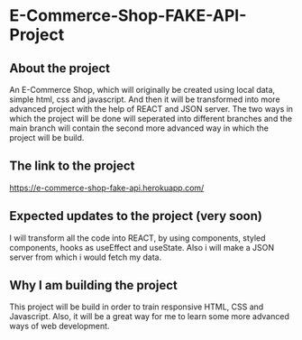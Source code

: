 # E-Commerce-Shop-FAKE-API-Project

## About the project

An E-Commerce Shop, which will originally be created using local data, simple html, css and javascript. And then it will
be transformed into more advanced project with the help of REACT and JSON server. 
The two ways in which the project will be done will seperated into different branches and the main branch will 
contain the second more advanced way in which the project will be build.

## The link to the project

https://e-commerce-shop-fake-api.herokuapp.com/

## Expected updates to the project (very soon)

I will transform all the code into REACT, by using components, styled components, hooks as useEffect and useState. 
Also i will make a JSON server from which i would fetch my data.

## Why I am building the project

This project will be build in order to train responsive HTML, CSS and Javascript. 
Also, it will be a great way for me to learn some more advanced ways of web development.

